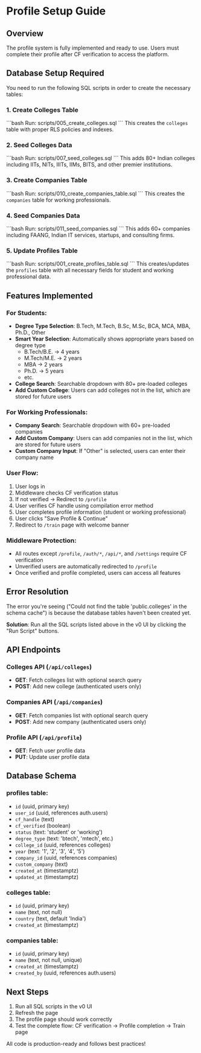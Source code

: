 # Profile Setup Guide

## Overview
The profile system is fully implemented and ready to use. Users must complete their profile after CF verification to access the platform.

## Database Setup Required

You need to run the following SQL scripts in order to create the necessary tables:

### 1. Create Colleges Table
\`\`\`bash
Run: scripts/005_create_colleges.sql
\`\`\`
This creates the `colleges` table with proper RLS policies and indexes.

### 2. Seed Colleges Data
\`\`\`bash
Run: scripts/007_seed_colleges.sql
\`\`\`
This adds 80+ Indian colleges including IITs, NITs, IIITs, IIMs, BITS, and other premier institutions.

### 3. Create Companies Table
\`\`\`bash
Run: scripts/010_create_companies_table.sql
\`\`\`
This creates the `companies` table for working professionals.

### 4. Seed Companies Data
\`\`\`bash
Run: scripts/011_seed_companies.sql
\`\`\`
This adds 60+ companies including FAANG, Indian IT services, startups, and consulting firms.

### 5. Update Profiles Table
\`\`\`bash
Run: scripts/001_create_profiles_table.sql
\`\`\`
This creates/updates the `profiles` table with all necessary fields for student and working professional data.

## Features Implemented

### For Students:
- **Degree Type Selection**: B.Tech, M.Tech, B.Sc, M.Sc, BCA, MCA, MBA, Ph.D., Other
- **Smart Year Selection**: Automatically shows appropriate years based on degree type
  - B.Tech/B.E. → 4 years
  - M.Tech/M.E. → 2 years
  - MBA → 2 years
  - Ph.D. → 5 years
  - etc.
- **College Search**: Searchable dropdown with 80+ pre-loaded colleges
- **Add Custom College**: Users can add colleges not in the list, which are stored for future users

### For Working Professionals:
- **Company Search**: Searchable dropdown with 60+ pre-loaded companies
- **Add Custom Company**: Users can add companies not in the list, which are stored for future users
- **Custom Company Input**: If "Other" is selected, users can enter their company name

### User Flow:
1. User logs in
2. Middleware checks CF verification status
3. If not verified → Redirect to `/profile`
4. User verifies CF handle using compilation error method
5. User completes profile information (student or working professional)
6. User clicks "Save Profile & Continue"
7. Redirect to `/train` page with welcome banner

### Middleware Protection:
- All routes except `/profile`, `/auth/*`, `/api/*`, and `/settings` require CF verification
- Unverified users are automatically redirected to `/profile`
- Once verified and profile completed, users can access all features

## Error Resolution

The error you're seeing ("Could not find the table 'public.colleges' in the schema cache") is because the database tables haven't been created yet.

**Solution**: Run all the SQL scripts listed above in the v0 UI by clicking the "Run Script" buttons.

## API Endpoints

### Colleges API (`/api/colleges`)
- **GET**: Fetch colleges list with optional search query
- **POST**: Add new college (authenticated users only)

### Companies API (`/api/companies`)
- **GET**: Fetch companies list with optional search query
- **POST**: Add new company (authenticated users only)

### Profile API (`/api/profile`)
- **GET**: Fetch user profile data
- **PUT**: Update user profile data

## Database Schema

### profiles table:
- `id` (uuid, primary key)
- `user_id` (uuid, references auth.users)
- `cf_handle` (text)
- `cf_verified` (boolean)
- `status` (text: 'student' or 'working')
- `degree_type` (text: 'btech', 'mtech', etc.)
- `college_id` (uuid, references colleges)
- `year` (text: '1', '2', '3', '4', '5')
- `company_id` (uuid, references companies)
- `custom_company` (text)
- `created_at` (timestamptz)
- `updated_at` (timestamptz)

### colleges table:
- `id` (uuid, primary key)
- `name` (text, not null)
- `country` (text, default 'India')
- `created_at` (timestamptz)

### companies table:
- `id` (uuid, primary key)
- `name` (text, not null, unique)
- `created_at` (timestamptz)
- `created_by` (uuid, references auth.users)

## Next Steps

1. Run all SQL scripts in the v0 UI
2. Refresh the page
3. The profile page should work correctly
4. Test the complete flow: CF verification → Profile completion → Train page

All code is production-ready and follows best practices!
